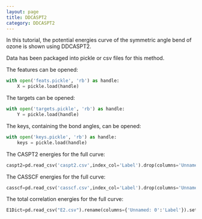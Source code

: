 ```yaml
---
layout: page 
title: DDCASPT2 
category: DDCASPT2 
---
```


In this tutorial, the potential energies curve of the symmetric angle bend of ozone is shown using DDCASPT2. 


Data has been packaged into pickle or csv files for this method. 

The features can be opened:
```python
with open('feats.pickle', 'rb') as handle:
    X = pickle.load(handle)
```


The targets can be opened:
```python
with open('targets.pickle', 'rb') as handle:
    Y = pickle.load(handle)
```

The keys, containing the bond angles, can be opened:
```python
with open('keys.pickle', 'rb') as handle:
    keys = pickle.load(handle)
```

The CASPT2 energies for the full curve:
```python
caspt2=pd.read_csv('caspt2.csv',index_col='Label').drop(columns='Unnamed: 0')
```

The CASSCF energies for the full curve:
```python
casscf=pd.read_csv('casscf.csv',index_col='Label').drop(columns='Unnamed: 0').loc[map(float,test_ind)].rename(columns={'SCF':0})
```


The total correlation energies for the full curve:
```python
E1Dict=pd.read_csv("E2.csv").rename(columns={'Unnamed: 0':'Label'}).set_index('Label')
```


